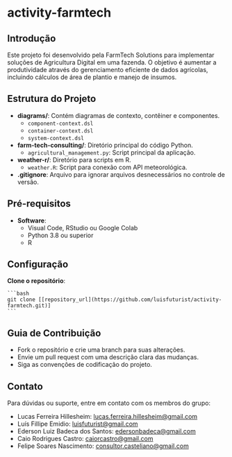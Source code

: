 # activity-farmtech


## Introdução

Este projeto foi desenvolvido pela FarmTech Solutions para implementar soluções de Agricultura Digital em uma fazenda. O objetivo é aumentar a produtividade através do gerenciamento eficiente de dados agrícolas, incluindo cálculos de área de plantio e manejo de insumos.

## Estrutura do Projeto

- **diagrams/**: Contém diagramas de contexto, contêiner e componentes.
    - `component-context.dsl`
    - `container-context.dsl`
    - `system-context.dsl`
- **farm-tech-consulting/**: Diretório principal do código Python.
    - `agricultural_management.py`: Script principal da aplicação.
- **weather-r/**: Diretório para scripts em R.
    - `weather.R`: Script para conexão com API meteorológica.
- **.gitignore**: Arquivo para ignorar arquivos desnecessários no controle de versão.

## Pré-requisitos

- **Software**:
    - Visual Code, RStudio ou Google Colab
    - Python 3.8 ou superior
    - R

## Configuração

 **Clone o repositório**:
    
    ```bash
    git clone [[repository_url](https://github.com/luisfuturist/activity-farmtech.git)]
    ```

## Guia de Contribuição

- Fork o repositório e crie uma branch para suas alterações.
- Envie um pull request com uma descrição clara das mudanças.
- Siga as convenções de codificação do projeto.

## Contato

Para dúvidas ou suporte, entre em contato com os membros do grupo:

- Lucas Ferreira Hillesheim: [lucas.ferreira.hillesheim@gmail.com](mailto:lucas.ferreira.hillesheim@gmail.com)
- Luís Fillipe Emidio: [luisfuturist@gmail.com](mailto:luisfuturist@gmail.com)
- Ederson Luiz Badeca dos Santos: [edersonbadeca@gmail.com](mailto:edersonbadeca@gmail.com)
- Caio Rodrigues Castro: [caiorcastro@gmail.com](mailto:caiorcastro@gmail.com)
- Felipe Soares Nascimento: [consultor.casteliano@gmail.com](mailto:consultor.casteliano@gmail.com)